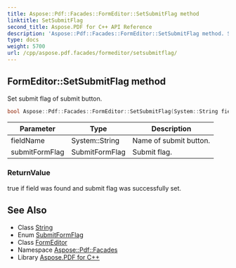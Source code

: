 ```yaml
---
title: Aspose::Pdf::Facades::FormEditor::SetSubmitFlag method
linktitle: SetSubmitFlag
second_title: Aspose.PDF for C++ API Reference
description: 'Aspose::Pdf::Facades::FormEditor::SetSubmitFlag method. Set submit flag of submit button in C++.'
type: docs
weight: 5700
url: /cpp/aspose.pdf.facades/formeditor/setsubmitflag/
---
```

## FormEditor::SetSubmitFlag method


Set submit flag of submit button.

```cpp
bool Aspose::Pdf::Facades::FormEditor::SetSubmitFlag(System::String fieldName, SubmitFormFlag submitFormFlag)
```


| Parameter | Type | Description |
| --- | --- | --- |
| fieldName | System::String | Name of submit button. |
| submitFormFlag | SubmitFormFlag | Submit flag. |

### ReturnValue

true if field was found and submit flag was successfully set.

## See Also

* Class [String](../../../system/string/)
* Enum [SubmitFormFlag](../../submitformflag/)
* Class [FormEditor](../)
* Namespace [Aspose::Pdf::Facades](../../)
* Library [Aspose.PDF for C++](../../../)
